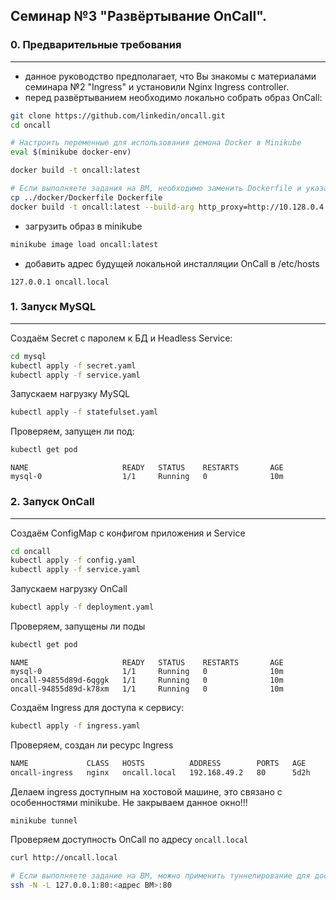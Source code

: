 ## Семинар №3 "Развёртывание OnCall".
### 0. Предварительные требования
---
- данное руководство предполагает, что Вы знакомы с материалами семинара №2 "Ingress" и установили Nginx Ingress controller.
- перед развёртыванием необходимо локально собрать образ OnCall:
```bash
git clone https://github.com/linkedin/oncall.git
cd oncall

# Настроить переменные для использования демона Docker в Minikube
eval $(minikube docker-env)

docker build -t oncall:latest

# Если выполняете задания на ВМ, необходимо заменить Dockerfile и указать прокси-сервер для корректной сборки:
cp ../docker/Dockerfile Dockerfile
docker build -t oncall:latest --build-arg http_proxy=http://10.128.0.4:3128 --build-arg HTTP_PROXY=http://10.128.0.4:3128 --build-arg https_proxy=http://10.128.0.4:3128 --build-arg HTTPS_PROXY=http://10.128.0.4:3128 .
```
- загрузить образ в minikube
```bash
minikube image load oncall:latest
```
- добавить адрес будущей локальной инсталляции OnCall в /etc/hosts
```
127.0.0.1 oncall.local
```
### 1. Запуск MySQL
---
Создаём Secret с паролем к БД и Headless Service:
```bash
cd mysql
kubectl apply -f secret.yaml
kubectl apply -f service.yaml
```
Запускаем нагрузку MySQL
```bash
kubectl apply -f statefulset.yaml
```
Проверяем, запущен ли под:
```bash
kubectl get pod
```
```
NAME                     READY   STATUS    RESTARTS       AGE
mysql-0                  1/1     Running   0              10m
```
### 2. Запуск OnCall
---
Создаём ConfigMap с конфигом приложения и Service
```bash
cd oncall
kubectl apply -f config.yaml
kubectl apply -f service.yaml
```
Запускаем нагрузку OnCall
```bash
kubectl apply -f deployment.yaml
```
Проверяем, запущены ли поды
```bash
kubectl get pod
```

```
NAME                     READY   STATUS    RESTARTS       AGE
mysql-0                  1/1     Running   0              10m
oncall-94855d89d-6qggk   1/1     Running   0              10m
oncall-94855d89d-k78xm   1/1     Running   0              10m
```

Создаём Ingress для доступа к сервису:
```bash
kubectl apply -f ingress.yaml
```

Проверяем, создан ли ресурс Ingress
```bash
NAME             CLASS   HOSTS          ADDRESS        PORTS   AGE
oncall-ingress   nginx   oncall.local   192.168.49.2   80      5d2h
```

Делаем ingress доступным на хостовой машине, это связано с особенностями minikube. Не закрываем данное окно!!!

```bash
minikube tunnel
```

Проверяем доступность OnCall по адресу `oncall.local`

```bash
curl http://oncall.local
```

```bash
# Если выполняете задание на ВМ, можно применить туннелирование для доступа с локального компьютера:
ssh -N -L 127.0.0.1:80:<адрес ВМ>:80
```
